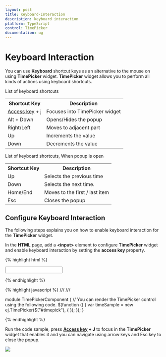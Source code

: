 ```yaml
---
layout: post
title: Keyboard-Interaction
description: keyboard interaction
platform: TypeScript
control: TimePicker
documentation: ug
---
```


# Keyboard Interaction

You can use **Keyboard** shortcut keys as an alternative to the mouse on using **TimePicker** widget. **TimePicker** widget allows you to perform all kinds of actions using keyboard shortcuts.

List of keyboard shortcuts

<table>
    <tr>
        <th>
            Shortcut Key
        </th>
        <th>
            Description
        </th>
    </tr>
    <tr>
        <td>
            <a href="http://en.wikipedia.org/wiki/Access_key">Access key</a> + j
        </td>
        <td>
            Focuses into TimePicker widget
        </td>
    </tr>
    <tr>
        <td>
            Alt + Down
        </td>
        <td>
            Opens/Hides the popup
        </td>
    </tr>
    <tr>
        <td>
            Right/Left
        </td>
        <td>
            Moves to adjacent part
        </td>
    </tr>
    <tr>
        <td>
            Up
        </td>
        <td>
            Increments the value
        </td>
    </tr>
    <tr>
        <td>
            Down
        </td>
        <td>
            Decrements the value
        </td>
    </tr>
</table>


List of keyboard shortcuts, When popup is open

<table>
    <tr>
        <th>
            Shortcut Key
        </th>
        <th>
            Description
        </th>
    </tr>
    <tr>
        <td>
            Up
        </td>
        <td>
            Selects the previous time
        </td>
    </tr>
    <tr>
        <td>
            Down
        </td>
        <td>
            Selects the next time.
        </td>
    </tr>
    <tr>
        <td>
            Home/End
        </td>
        <td>
            Moves to the first / last item
        </td>
    </tr>
    <tr>
        <td>
            Esc
        </td>
        <td>
            Closes the popup
        </td>
    </tr>
</table>

## Configure Keyboard Interaction

The following steps explains you on how to enable keyboard interaction for the **TimePicker** widget.

In the **HTML** page, add a **&lt;input&gt;** element to configure **TimePicker** widget and enable keyboard interaction by setting the **access key** property.

{% highlight html %}

<input type="text" id="time" accesskey="j"/>

{% endhighlight %}

{% highlight javascript %}
/// <reference path="tsfiles/jquery.d.ts" />
/// <reference path="tsfiles/ej.web.all.d.ts" />

module TimePickerComponent {
    // You can render the TimePicker control using the following code.
    $(function () {
         var timeSample = new ej.TimePicker($("#timepick"), {
    });
});
}

{% endhighlight %}

Run the code sample, press **[Access key](https://en.wikipedia.org/wiki/Access_key) + J** to focus in the **TimePicker** widget that enables it and you can navigate using arrow keys and Esc key to close the popup.



![](Keyboard-Interaction_images/Keyboard-Interaction_img1.png) 

